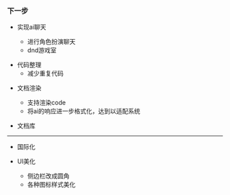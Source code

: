 ### 下一步

- 实现ai聊天

  - 进行角色扮演聊天
  - dnd游戏室

* 代码整理
  - 减少重复代码

- 文档渲染

  - 支持渲染code
  - 将ai的响应进一步格式化，达到以适配系统

- 文档库

---

- 国际化

* UI美化

  - 侧边栏改成圆角
  - 各种图标样式美化

